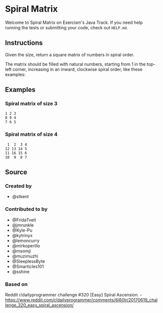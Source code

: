 # Spiral Matrix

Welcome to Spiral Matrix on Exercism's Java Track.
If you need help running the tests or submitting your code, check out `HELP.md`.

## Instructions

Given the size, return a square matrix of numbers in spiral order.

The matrix should be filled with natural numbers, starting from 1 in the top-left corner, increasing in an inward, clockwise spiral order, like these examples:

## Examples

### Spiral matrix of size 3

```text
1 2 3
8 9 4
7 6 5
```

### Spiral matrix of size 4

```text
 1  2  3 4
12 13 14 5
11 16 15 6
10  9  8 7
```

## Source

### Created by

- @stkent

### Contributed to by

- @FridaTveit
- @jmrunkle
- @Kyle-Pu
- @kytrinyx
- @lemoncurry
- @mirkoperillo
- @msomji
- @muzimuzhi
- @SleeplessByte
- @Smarticles101
- @sshine

### Based on

Reddit r/dailyprogrammer challenge #320 [Easy] Spiral Ascension. - https://www.reddit.com/r/dailyprogrammer/comments/6i60lr/20170619_challenge_320_easy_spiral_ascension/